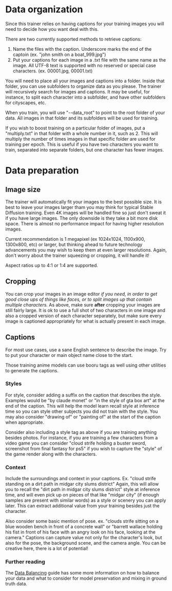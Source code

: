 # Data organization

Since this trainer relies on having captions for your training images you will need to decide how you want deal with this.

There are two currently supported methods to retrieve captions:

1. Name the files with the caption.  Underscore marks the end of the captoin (ex. "john smith on a boat_999.jpg")
2. Put your captions for each image in a .txt file with the same name as the image.  All UTF-8 text is supported with no reserved or special case characters. (ex. 00001.jpg, 00001.txt)

You will need to place all your images and captions into a folder.  Inside that folder, you can use subfolders to organize data as you please.  The trainer will recursively search for images and captions.  It may be useful, for instance, to split each character into a subfolder, and have other subfolders for cityscapes, etc.

When you train, you will use "--data_root" to point to the root folder of your data.  All images in that folder and its subfolders will be used for training.

If you wish to boost training on a particular folder of images, put a "multiply.txt" in that folder with a whole number in it, such as 2.  This will multiply the number of times images in that specific folder are used for training per epoch.   This is useful if you have two characters you want to train, separated into separate folders, but one character has fewer images. 

# Data preparation

## Image size

The trainer will automatically fit your images to the best possible size. It is best to leave your images larger tham you may think for typical Stable Diffusion training.  Even 4K images will be handled fine so just don't sweat it if you have large images.  The only downside is they take a bit more disk space.  There is almost no performance impact for having higher resolution images.

Current recommendation is 1 megapixel (ex 1024x1024, 1100x900, 1300x800, etc) or larger, but thinking ahead to future technology advancements you may wish to keep them at even larger resolutions. Again, don't worry about the trainer squeezing or cropping, it will handle it!

Aspect ratios up to 4:1 or 1:4 are supported. 

## Cropping

You can crop your images in an image editor *if you need, in order to get good close ups of things like faces, or to split images up that contain multiple characters.*  As above, make sure **after** cropping your images are still fairly large.  It is ok to use a full shot of two characters in one image and also a cropped version of each character separately, but make sure every image is captioned appropriately for what is actually present in each image.

## Captions

For most use cases, use a sane English sentence to describe the image.  Try to put your character or main object name close to the start.

Those training anime models can use booru tags as well using other utilities to generate the captions.

### Styles

For style, consider adding a suffix on the caption that describes the style.  Examples would be "by claude monet" or "in the style of gta box art" at the end of the caption.  This will help the model learn recall style at inference time so you can style other subjects you did not train with the style. You may also consider "drawing of" or "painting of" at the start of the caption when appropriate.

Consider also including a style tag as above if you are training anything besides photos.  For instance, if you are training a few characters from a video game you can consider "cloud strife holding a buster sword, screenshot from final fantasy for ps5" if you wish to capture the "style" of the game render along with the characters.

### Context

Include the surroundings and context in your captions.  Ex. "cloud strife standing on a dirt path in midgar city slums district"  Again, this will allow you to recall the "dirt path in midgar city slums district" style at inference time, and will even pick up on pieces of that like "midgar city" (if enough samples are present with similar words) as a style or scenery you can apply later.  This can extract additional value from your training besides just the character.

Also consider some basic mention of pose.  ex. "clouds strife sitting on a blue wooden bench in front of a concrete wall" or "barrett wallace holding his fist in front of his face with an angry look on his face, looking at the camera."  Captions can capture value not only for the character's look, but also for the pose, the background scene, and the camera angle.  You can be creative here, there is a lot of potential!

### Further reading

The [Data Balancing](BALANCING.md) guide has some more information on how to balance your data and what to consider for model preservation and mixing in ground truth data.
